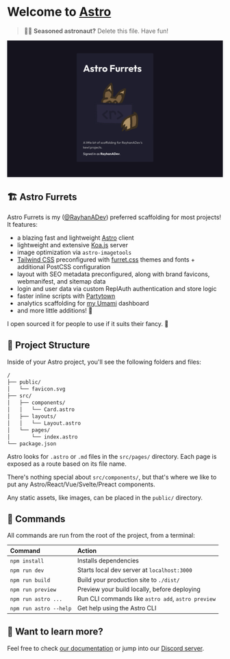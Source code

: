 # Welcome to [Astro](https://astro.build)

> 🧑‍🚀 **Seasoned astronaut?** Delete this file. Have fun!

![basics](thumbnail.jpeg)

## 🏗 Astro Furrets

Astro Furrets is my ([@RayhanADev](https://www.furret.codes)) preferred scaffolding for most projects! It features:

- a blazing fast and lightweight [Astro](https://astro.build) client
- lightweight and extensive [Koa.js](https://koajs.com) server
- image optimization via `astro-imagetools`
- [Tailwind CSS](https://tailwindcss.org) preconfigured with [furret.css](https://css.furret.codes) themes and fonts + additional PostCSS configuration
- layout with SEO metadata preconfigured, along with brand favicons, webmanifest, and sitemap data
- login and user data via custom ReplAuth authentication and store logic
- faster inline scripts with [Partytown](https://partytown.builder.io/)
- analytics scaffolding for [my Umami](https://umami.furret.codes) dashboard
- and more little additions! 🚀

I open sourced it for people to use if it suits their fancy. 🎩

## 🚀 Project Structure

Inside of your Astro project, you'll see the following folders and files:

```
/
├── public/
│   └── favicon.svg
├── src/
│   ├── components/
│   │   └── Card.astro
│   ├── layouts/
│   │   └── Layout.astro
│   └── pages/
│       └── index.astro
└── package.json
```

Astro looks for `.astro` or `.md` files in the `src/pages/` directory. Each page is exposed as a route based on its file name.

There's nothing special about `src/components/`, but that's where we like to put any Astro/React/Vue/Svelte/Preact components.

Any static assets, like images, can be placed in the `public/` directory.

## 🧞 Commands

All commands are run from the root of the project, from a terminal:

| Command                | Action                                             |
| :--------------------- | :------------------------------------------------- |
| `npm install`          | Installs dependencies                              |
| `npm run dev`          | Starts local dev server at `localhost:3000`        |
| `npm run build`        | Build your production site to `./dist/`            |
| `npm run preview`      | Preview your build locally, before deploying       |
| `npm run astro ...`    | Run CLI commands like `astro add`, `astro preview` |
| `npm run astro --help` | Get help using the Astro CLI                       |

## 👀 Want to learn more?

Feel free to check [our documentation](https://docs.astro.build) or jump into our [Discord server](https://astro.build/chat).
